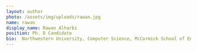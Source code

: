 ```yaml
---
layout: author
photo: /assets/img/uploads/rawan.jpg
name: rawan
display_name: Rawan Alharbi
position: Ph. D Candidate
bio:  Northwestern University, Computer Science, McCormick School of Engineering. Research-  Human-centered machine learning and behavior recognition.
---
```


